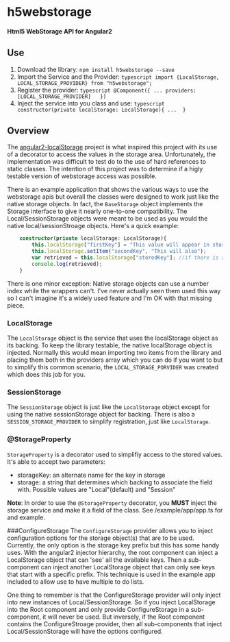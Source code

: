 # h5webstorage
#### Html5 WebStorage API for Angular2

## Use
1. Download the library:
		`npm install h5webstorage --save`	
2.  Import the Service and the Provider:
		```typescript
		import {LocalStorage, LOCAL_STORAGE_PROVIDER} from "h5webstorage";
		```
3. Register the provider:
		```typescript
		@Component({
			...
			providers:[LOCAL_STORAGE_PROVIDER]	
		})
		```
4. Inject the service into you class and use:
		```typescript
		constructor(private localStorage: LocalStorage){
			...	
		}
		```
		
## Overview
The [angular2-localStorage](https://github.com/marcj/angular2-localStorage) 
project is what inspired this project with its use of a decorator to access
the values in the storage area. Unfortunately, the implementation was 
difficult to test do to the use of hard references to static classes.
The intention of this project was to determine if a higly testable version
of webstorage access was possible.

There is an example application that shows the various ways to use the 
webstorage apis but overall the classes were designed to work just like
the native storage objects. In fact, the `BaseStorage` object implements
the Storage interface to give it nearly one-to-one compatibility. The 
Local/SessionStorage objects were meant to be used as you would the native
local/sessionStroage objects. Here's a quick example:
```typescript
	constructor(private localStorage: LocalStorage){
		this.localStorage["firstKey"] = "This value will appear in storage";
		this.localStorage.setItem("secondKey", "This will also");
		var retrieved = this.localStorage["storedKey"]; //if there is a value in storage it would be retrieved
		console.log(retrieved); 	
	}
```
There is one minor exception: Native storage objects can use a number index
while the wrappers can't. I've never actually seen them used this way so I
can't imagine it's a widely used feature and I'm OK with that missing piece.

### LocalStorage
The `LocalStorage` object is the service that uses the localStorage object
as its backing. To keep the library testable, the native localStorage object
is injected. Normally this would mean importing two items from the library
and placing them both in the providers array which you can do if you 
want to but to simplify this common scenario, the `LOCAL_STORAGE_PORVIDER`
was created which does this job for you.

### SessionStorage
The `SessionStorage` object is just like the `LocalStorage` object except
for using the native sessionStorage object for backing. There is also a
`SESSION_STORAGE_PROVIDER` to simplify registration, just like `LocalStorage`.

### @StorageProperty
`StorageProperty` is a decorator used to simplifiy access to the stored values.
It's able to accept two parameters:
- storageKey: an alternate name for the key in storage
- storage: a string that determines which backing to associate the field with.
	Possible values are "Local"(default) and "Session"

**Note**: In order to use the `@StorageProperty` decorator, you **MUST**
inject the storage service and make it a field of the class. See /example/app/app.ts
for and example.

###ConfigureStorage
The `ConfigureStorage` provider allows you to inject configuration options
for the storage object(s) that are to be used. Currently, the only option 
is the storage key prefix but this has some handy uses. With the angular2
injector hierarchy, the root component can inject a LocalStorage object
that can 'see' all the available keys. Then a sub-component can inject
another LocalStorage object that can only see keys that start with a
specific prefix. This technique is used in the example app included to
allow use to have multiple to do lists.

One thing to remember is that the ConfigureStorage provider will only 
inject into new instances of Local/SessionStorage. So if you inject 
LocalStorage into the Root component and only provide ConfigureStorage
in a sub-component, it will never be used. But inversely, if the Root
component contains the ConfigureStroage provider, then all sub-components
that inject Local/SessionStorage will have the options configured.

 

